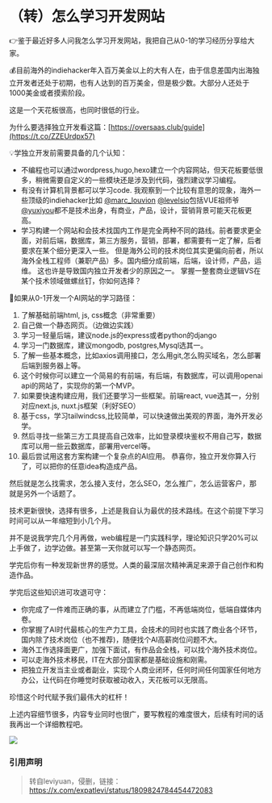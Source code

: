 # （转）怎么学习开发网站

👉鉴于最近好多人问我怎么学习开发网站，我把自己从0-1的学习经历分享给大家。 

💰目前海外的indiehacker年入百万美金以上的大有人在，由于信息差国内出海独立开发者还处于初期，也有人达到的百万美金，但是极少数。大部分人还处于1000美金或者摸索阶段。 

这是一个天花板很高，也同时很低的行业。 

为什么要选择独立开发看这篇：[https://oversaas.club/guide](https://t.co/ZZEUrdpx57) 

💡学独立开发前需要具备的几个认知：  

- 不编程也可以通过wordpress,hugo,hexo建立一个内容网站，但天花板要低很多，稍微需要自定义的一些模块还是涉及到代码，强烈建议学习编程。 
- 有没有计算机背景都可以学习code. 我观察到一个比较有意思的现象，海外一些顶级的indiehacker比如 [
  @marc_louvion](https://x.com/marc_louvion) [@levelsio](https://x.com/levelsio)包括VUE祖师爷[@yuxiyou](https://x.com/yuxiyou)都不是技术出身，有商业，产品，设计，营销背景可能天花板更高。 
- 学习构建一个网站和会技术找国内工作是完全两种不同的路线。前者要求更全面，对前后端，数据库，第三方服务，营销，部署，都需要有一定了解，后者要求在某个细分更深入一些。 但是海外公司的技术岗位其实更偏向前者，所以海外全栈工程师（兼职产品）多。国内细分成前端，后端，设计师，产品，运维。 这也许是导致国内独立开发者少的原因之一。 掌握一整套商业逻辑VS在某个技术领域做螺丝钉，你如何选择？



🧾如果从0-1开发一个AI网站的学习路径：

1. 了解基础前端html, js, css概念（非常重要） 
2. 自己做一个静态网页。（边做边实践） 
3. 学习一轻量后端，建议node.js的express或者python的django 
4. 学习一门数据库，建议mongodb, postgres,Mysql选其一。
5. 了解一些基本概念，比如axios调用接口，怎么用git,怎么购买域名，怎么部署后端到服务器上等。
6. 这个时候你可以建立一个简易的有前端，有后端，有数据库，可以调用openai api的网站了，实现你的第一个MVP。 
7. 如果要快速构建应用，我们还要学习一些框架。前端react, vue选其一，分别对应next.js, nuxt.js框架（利好SEO）
8. 基于css，学习tailwindcss,比较简单，可以快速做出美观的界面，海外开发必学。 
9. 然后寻找一些第三方工具提高自己效率，比如登录模块鉴权不用自己写，数据库可以用一些云数据库，部署用vercel等。 
10. 最后尝试用这套方案构建一个复杂点的AI应用。 恭喜你，独立开发你算入行了，可以把你的任意idea构造成产品。

然后就是怎么找需求，怎么接入支付，怎么SEO，怎么推广，怎么运营客户，那就是另外一个话题了。 

技术更新很快，选择有很多，上述是我自认为最优的技术路线。在这个前提下学习时间可以从一年缩短到小几个月。 

并不是说我学完几个月再做，web编程是一门实践科学，理论知识只学20%可以上手做了，边学边做。甚至第一天你就可以写一个静态网页。 

学完后你有一种发现新世界的感觉。人类的最深层次精神满足来源于自己创作和构造作品。 

学完后这些知识进可攻退可守：

-  你完成了一件难而正确的事，从而建立了门槛，不再低端岗位，低端自媒体内卷。
-  你掌握了AI时代最核心的生产力工具，会技术的同时也实践了商业各个环节，国内除了技术岗位（也不推荐)，随便找个AI高薪岗位问题不大。 
-  海外工作选择面更广，加强下面试，有作品会全栈，可以找个海外技术岗位。 
-  可以走海外技术移民，IT在大部分国家都是基础设施和刚需。
-  把独立开发当主业或者副业，实现个人商业闭环，任何时间任何国家任何地方办公，让代码在你睡觉时获取被动收入，天花板可以无限高。 

珍惜这个时代赋予我们最伟大的杠杆！ 

上述内容细节很多，内容专业同时也很广，要写教程的难度很大，后续有时间的话我再出一个详细教程吧。

![](https://cdn.mundane.ink/202407092310037.png)

### 引用声明
> 转自leviyuan，侵删，链接：https://x.com/expatlevi/status/1809824784454472083
